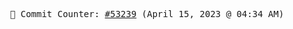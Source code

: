 <p align="center">
    <samp>
        📮 Commit Counter: <a href="https://github.com/Javascript-void0/Javascript-void0/commits/main">#53239</a> (April 15, 2023 @ 04:34 AM)
    </samp>
</p>